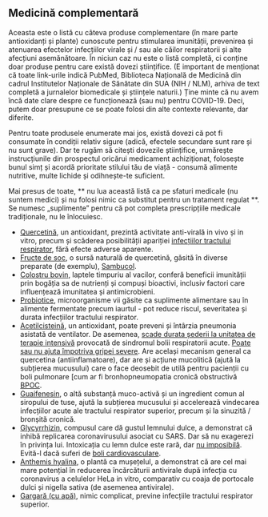## Medicină complementară

Aceasta este o listă cu câteva produse complementare (în mare parte antioxidanți și plante) cunoscute pentru stimularea imunității, prevenirea și atenuarea efectelor infecțiilor virale și / sau ale căilor respiratorii și alte afecțiuni asemănătoare. În niciun caz nu este o listă completă, ci conține doar produse pentru care există dovezi științifice. (E important de menționat că toate link-urile indică PubMed, Biblioteca Națională de Medicină din cadrul Institutelor Naționale de Sănătate din SUA (NIH / NLM), arhiva de text completă a jurnalelor biomedicale și științele naturii.) Ține minte că nu avem încă date clare despre ce funcționează (sau nu) pentru COVID-19. Deci, putem doar presupune ce se poate folosi din alte contexte relevante, dar diferite.

Pentru toate produsele enumerate mai jos, există dovezi că pot fi consumate în condiții relativ sigure (adică, efectele secundare sunt rare și nu sunt grave). Dar te rugăm să citești dovezile științifice, urmărește instrucțiunile din prospectul oricărui medicament achiziționat, folosește bunul simț și acordă prioritate stilului tău de viață - consumă alimente nutritive, multe lichide și odihnește-te suficient.

Mai presus de toate, ** nu lua această listă ca pe sfaturi medicale (nu suntem medici) și nu folosi nimic ca substitut pentru un tratament regulat **. Se numesc „suplimente” pentru că pot completa prescripțiile medicale tradiționale, nu le înlocuiesc.

* [Quercetină](https://www.ncbi.nlm.nih.gov/pmc/articles/PMC3360794/), un antioxidant, prezintă activitate anti-virală in vivo și in vitro, precum și scăderea posibilității apariției [infecțiilor tractului respirator](https://www.ncbi.nlm.nih.gov/pmc/articles/PMC4863266/), fără efecte adverse aparente.
* [Fructe de soc](https://www.ncbi.nlm.nih.gov/pmc/articles/PMC6124954/), o sursă naturală de quercetină, găsită în diverse preparate (de exemplu), [Sambucol](https://www.amazon.de/dp/B005039D78/ref=sr_1_8?keywords=sambucol&qid=1584023224&sr=8-8).
* [Colostru bovin](https://www.ncbi.nlm.nih.gov/pmc/articles/PMC6124954/), laptele timpuriu al vacilor, conferă beneficii imunității prin bogăția sa de nutrienți și compuși bioactivi, inclusiv factori care influențează imunitatea și antimicrobieni.
* [Probiotice](https://www.ncbi.nlm.nih.gov/pmc/articles/PMC6124954/), microorganisme vii găsite ca suplimente alimentare sau în alimente fermentate precum iaurtul - pot reduce riscul, severitatea și durata infecțiilor tractului respirator.
* [Acetilcisteină](https://www.ncbi.nlm.nih.gov/pmc/articles/PMC5937299/), un antioxidant, poate preveni și întârzia pneumonia asistată de ventilator. De asemenea, [scade durata șederii la unitatea de terapie intensivă](https://www.ncbi.nlm.nih.gov/pmc/articles/PMC5590037/) provocată de sindromul bolii respiratorii acute. [Poate sau nu ajuta împotriva gripei severe](https://www.ncbi.nlm.nih.gov/pmc/articles/PMC5801167/). Are același mecanism general ca quercetina (antiinflamatoare), dar are și acțiune mucolitică (ajută la subțierea mucusului) care o face deosebit de utilă pentru pacienții cu boli pulmonare [cum ar fi bronhopneumopatia cronică obstructivă [BPOC](https://www.ncbi.nlm.nih.gov/pmc/articles/PMC4245155/).
* [Guaifenesin](https://www.ncbi.nlm.nih.gov/pmc/articles/PMC5724298/), o altă substanță muco-activă și un ingredient comun al siropului de tuse, ajută la subțierea mucusului și accelerează vindecarea infecțiilor acute ale tractului respirator superior, precum și la sinuzită / bronșită cronică.
* [Glycyrrhizin](https://www.ncbi.nlm.nih.gov/pubmed/12814717), compusul care dă gustul lemnului dulce, a demonstrat că inhibă replicarea coronavirusului asociat cu SARS. Dar să nu exagerezi în privința lui. Intoxicația cu lemn dulce este rară, dar [nu imposibilă](https://emedicine.medscape.com/article/817578-clinical). Evită-l dacă suferi de  [boli cardiovasculare](https://www.ncbi.nlm.nih.gov/pmc/articles/PMC6836258/).
* [Anthemis hyalina](https://www.ncbi.nlm.nih.gov/pmc/articles/PMC3933739/), o plantă ca mușețelul, a demonstrat că are cel mai mare potențial în reducerea încărcăturii antivirale după infecția cu coronavirus a celulelor HeLa in vitro, comparativ cu coaja de portocale dulci și nigella sativa (de asemenea antivirale).
* [Gargară (cu apă)](https://www.ncbi.nlm.nih.gov/pubmed/16242593), nimic complicat, previne infecțiile tractului respirator superior.

